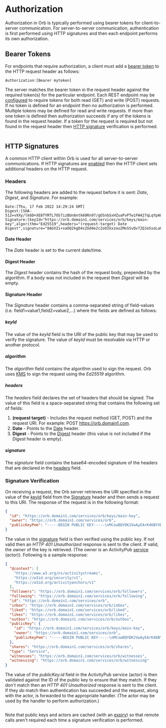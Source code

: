 # Authorization

Authorization in Orb is typically performed using bearer tokens for client-to-server communication.
For server-to-server communication, authentication is first performed using HTTP signatures and then each endpoint
performs its own authorization.

## Bearer Tokens

For endpoints that require authorization, a client must add a [bearer token](https://datatracker.ietf.org/doc/html/rfc6750#section-2.1)
to the HTTP request header as follows:

```
Authorization:[Bearer mytoken]
```

The server matches the bearer token in the request header against the required token(s) for the particular endpoint.
Each REST endpoint may be
[configured](parameters.html#auth-tokens-def) to require tokens for both read (GET) and write (POST)
requests. If no token is defined for an endpoint then no authorization is performed. Multiple tokens may be defined
for read and write requests. If more than one token is defined then authorization succeeds if any of the tokens is found
in the request header. If a token for the request is required but not found in the request header then
[HTTP signature](#http-signatures) verification is performed.

```{image} ../_static/orb/auth-bearer-token.svg
```

## HTTP Signatures

A common HTTP client within Orb is used for all server-to-server communications. If HTTP signatures are
[enabled](parameters.html#enable-http-signatures) then the HTTP client sets additional headers on the HTTP
request.

### Headers

The following headers are added to the request before it is sent: _Date_, _Digest_, and _Signature_. For example:

```
Date:[Thu, 17 Feb 2022 14:29:24 GMT]
Digest:[SHA-512=vXXy/lk6D+XE8fYRTL7OS7izBUn6ntk60Rn97/gOSnbSxHZuaPvPTw1FW427qLqYpA0xGcXyPDQh4ujwret4aw==]
Signature:[keyId="https://orb.domain1.com/services/orb/keys/main-key",algorithm="Ed25519",headers="(request-target) Date Digest",signature="8AGVZi+xaDQ2kgD4sZUd4e2c2oOIkxzou2MoSSvQv72QJeSsoLa8+qJ1A+w2xkTDHNDfBTG8T/mNmtmYouv9Ag=="]
```

#### Date Header

The _Date_ header is set to the current date/time.

#### Digest Header

The _Digest_ header contains the hash of the request body, prepended by the algorithm. If a body was not included
in the request then _Digest_ will be empty.

#### Signature Header

The _Signature_ header contains a comma-separated string of field-values (i.e. field1=value1,field2=value2,...)
where the fields are defined as follows:

##### keyId

The value of the _keyId_ field is the URI of the public key that may be used to verify the signature.
The value of _keyId_ must be resolvable via HTTP or another protocol.

##### algorithm

The _algorithm_ field contains the algorithm used to sign the request. Orb uses
[KMS](../kms/index.html#key-management-system-kms) to sign the request using the _Ed25519_ algorithm.

##### headers

The _headers_ field declares the set of headers that should be signed. The value of this field is a space-separated
string that contains the following set of fields:
1) **(request target)** - Includes the request method (GET, POST) and the request URI. For example: POST https://orb.domain1.com.
2) **Date** - Points to the [Date](#date-header) header.
3) **Digest** - Points to the [Digest](#digest-header) header (this value is not included if the _Digest_ header is empty).

##### signature

The _signature_ field contains the base64-encoded signature of the headers that are declared in the
[headers](#headers) field.

### Signature Verification

On receiving a request, the Orb server retrieves the URI specified in the value of the [keyId](#keyid) field from
the [Signature](#signature-header) header and then sends a request to this URI. The response of the request is in
the following format:

```json
{
  "id": "https://orb.domain1.com/services/orb/keys/main-key",
  "owner": "https://orb.domain1.com/services/orb",
  "publicKeyPem": "-----BEGIN PUBLIC KEY-----\nMCowBQYDK2VwAyEArK46BYVBHCM1Th+kKCFzabVmbTmTXRL5SwH+m2WvKKY=\n-----END PUBLIC KEY-----\n"
}
```

The value in the [signature](#signature) field is then verified using the public key. If not valid then an _HTTP 401 Unauthorized_ response is sent
to the client. If valid, the _owner_ of the key is retrieved. (The owner is an ActivityPub
[service](https://trustbloc.github.io/activityanchors/#actor-discovery) (actor)). Following is a sample response:

```json
{
  "@context": [
    "https://www.w3.org/ns/activitystreams",
    "https://w3id.org/security/v1",
    "https://w3id.org/activityanchors/v1"
  ],
  "followers": "https://orb.domain1.com/services/orb/followers",
  "following": "https://orb.domain1.com/services/orb/following",
  "id": "https://orb.domain1.com/services/orb",
  "inbox": "https://orb.domain1.com/services/orb/inbox",
  "liked": "https://orb.domain1.com/services/orb/liked",
  "likes": "https://orb.domain1.com/services/orb/likes",
  "outbox": "https://orb.domain1.com/services/orb/outbox",
  "publicKey": {
    "id": "https://orb.domain1.com/services/orb/keys/main-key",
    "owner": "https://orb.domain1.com/services/orb",
    "publicKeyPem": "-----BEGIN PUBLIC KEY-----\nMCowBQYDK2VwAyEArK46BYVBHCM1Th+kKCFzabVmbTmTXRL5SwH+m2WvKKY=\n-----END PUBLIC KEY-----\n"
  },
  "shares": "https://orb.domain1.com/services/orb/shares",
  "type": "Service",
  "witnesses": "https://orb.domain1.com/services/orb/witnesses",
  "witnessing": "https://orb.domain1.com/services/orb/witnessing"
}
```

The value of the _publicKey.id_ field in the ActivityPub service (actor) is then validated against the ID of the public
key to ensure that they match. If they don't match then an _HTTP 401 Unauthorized_ response is sent to the client.
If they _do_ match then authentication has succeeded and the request, along with the actor, is forwarded to the
appropriate handler. (The actor may be used by the handler to perform authorization.)

```{image} ../_static/orb/httpsignatures.svg

```

Note that public keys and actors are cached (with an [expiry](parameters.html#apclient-cache-expiration))
so that remote calls aren't required each time a signature verification is performed.
